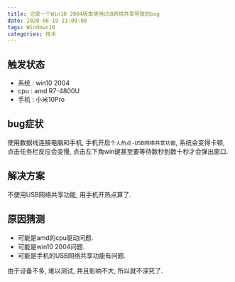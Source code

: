 ```yaml
---
title: 记录一个Win10 2004版本使用USB网络共享导致的bug
date: 2020-06-19 11:09:00
tags: Windows10
categories: 技术
---
```


## 触发状态

- 系统 : win10 2004
- cpu : amd R7-4800U
- 手机 : 小米10Pro

## bug症状

使用数据线连接电脑和手机, 手机开启`个人热点-USB网络共享功能`, 系统会变得卡顿, 点击任务栏反应会变慢, 点击左下角win键甚至要等待数秒到数十秒才会弹出窗口.

## 解决方案

不使用USB网络共享功能, 用手机开热点算了.

## 原因猜测

- 可能是amd的cpu驱动问题.
- 可能是win10 2004问题.
- 可能是手机的USB网络共享功能有问题.

由于设备不多, 难以测试, 并且影响不大, 所以就不深究了.